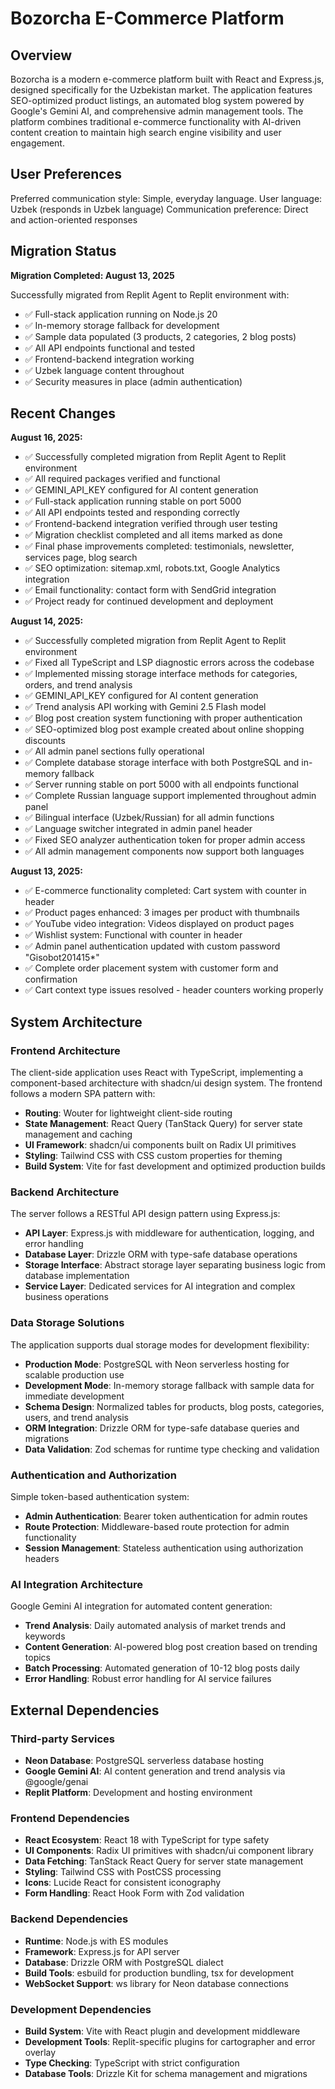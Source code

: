 # Bozorcha E-Commerce Platform

## Overview

Bozorcha is a modern e-commerce platform built with React and Express.js, designed specifically for the Uzbekistan market. The application features SEO-optimized product listings, an automated blog system powered by Google's Gemini AI, and comprehensive admin management tools. The platform combines traditional e-commerce functionality with AI-driven content creation to maintain high search engine visibility and user engagement.

## User Preferences

Preferred communication style: Simple, everyday language.
User language: Uzbek (responds in Uzbek language)
Communication preference: Direct and action-oriented responses

## Migration Status

**Migration Completed: August 13, 2025**

Successfully migrated from Replit Agent to Replit environment with:
- ✅ Full-stack application running on Node.js 20
- ✅ In-memory storage fallback for development
- ✅ Sample data populated (3 products, 2 categories, 2 blog posts)
- ✅ All API endpoints functional and tested
- ✅ Frontend-backend integration working
- ✅ Uzbek language content throughout
- ✅ Security measures in place (admin authentication)

## Recent Changes

**August 16, 2025:**
- ✅ Successfully completed migration from Replit Agent to Replit environment
- ✅ All required packages verified and functional
- ✅ GEMINI_API_KEY configured for AI content generation
- ✅ Full-stack application running stable on port 5000
- ✅ All API endpoints tested and responding correctly
- ✅ Frontend-backend integration verified through user testing
- ✅ Migration checklist completed and all items marked as done
- ✅ Final phase improvements completed: testimonials, newsletter, services page, blog search
- ✅ SEO optimization: sitemap.xml, robots.txt, Google Analytics integration
- ✅ Email functionality: contact form with SendGrid integration
- ✅ Project ready for continued development and deployment

**August 14, 2025:**
- ✅ Successfully completed migration from Replit Agent to Replit environment
- ✅ Fixed all TypeScript and LSP diagnostic errors across the codebase
- ✅ Implemented missing storage interface methods for categories, orders, and trend analysis
- ✅ GEMINI_API_KEY configured for AI content generation
- ✅ Trend analysis API working with Gemini 2.5 Flash model
- ✅ Blog post creation system functioning with proper authentication
- ✅ SEO-optimized blog post example created about online shopping discounts
- ✅ All admin panel sections fully operational
- ✅ Complete database storage interface with both PostgreSQL and in-memory fallback
- ✅ Server running stable on port 5000 with all endpoints functional
- ✅ Complete Russian language support implemented throughout admin panel
- ✅ Bilingual interface (Uzbek/Russian) for all admin functions
- ✅ Language switcher integrated in admin panel header
- ✅ Fixed SEO analyzer authentication token for proper admin access
- ✅ All admin management components now support both languages

**August 13, 2025:**
- ✅ E-commerce functionality completed: Cart system with counter in header
- ✅ Product pages enhanced: 3 images per product with thumbnails
- ✅ YouTube video integration: Videos displayed on product pages
- ✅ Wishlist system: Functional with counter in header
- ✅ Admin panel authentication updated with custom password "Gisobot201415*"
- ✅ Complete order placement system with customer form and confirmation
- ✅ Cart context type issues resolved - header counters working properly

## System Architecture

### Frontend Architecture
The client-side application uses React with TypeScript, implementing a component-based architecture with shadcn/ui design system. The frontend follows a modern SPA pattern with:
- **Routing**: Wouter for lightweight client-side routing
- **State Management**: React Query (TanStack Query) for server state management and caching
- **UI Framework**: shadcn/ui components built on Radix UI primitives
- **Styling**: Tailwind CSS with CSS custom properties for theming
- **Build System**: Vite for fast development and optimized production builds

### Backend Architecture
The server follows a RESTful API design pattern using Express.js:
- **API Layer**: Express.js with middleware for authentication, logging, and error handling
- **Database Layer**: Drizzle ORM with type-safe database operations
- **Storage Interface**: Abstract storage layer separating business logic from database implementation
- **Service Layer**: Dedicated services for AI integration and complex business operations

### Data Storage Solutions
The application supports dual storage modes for development flexibility:
- **Production Mode**: PostgreSQL with Neon serverless hosting for scalable production use
- **Development Mode**: In-memory storage fallback with sample data for immediate development
- **Schema Design**: Normalized tables for products, blog posts, categories, users, and trend analysis
- **ORM Integration**: Drizzle ORM for type-safe database queries and migrations
- **Data Validation**: Zod schemas for runtime type checking and validation

### Authentication and Authorization
Simple token-based authentication system:
- **Admin Authentication**: Bearer token authentication for admin routes
- **Route Protection**: Middleware-based route protection for admin functionality
- **Session Management**: Stateless authentication using authorization headers

### AI Integration Architecture
Google Gemini AI integration for automated content generation:
- **Trend Analysis**: Daily automated analysis of market trends and keywords
- **Content Generation**: AI-powered blog post creation based on trending topics
- **Batch Processing**: Automated generation of 10-12 blog posts daily
- **Error Handling**: Robust error handling for AI service failures

## External Dependencies

### Third-party Services
- **Neon Database**: PostgreSQL serverless database hosting
- **Google Gemini AI**: AI content generation and trend analysis via @google/genai
- **Replit Platform**: Development and hosting environment

### Frontend Dependencies
- **React Ecosystem**: React 18 with TypeScript for type safety
- **UI Components**: Radix UI primitives with shadcn/ui component library
- **Data Fetching**: TanStack React Query for server state management
- **Styling**: Tailwind CSS with PostCSS processing
- **Icons**: Lucide React for consistent iconography
- **Form Handling**: React Hook Form with Zod validation

### Backend Dependencies
- **Runtime**: Node.js with ES modules
- **Framework**: Express.js for API server
- **Database**: Drizzle ORM with PostgreSQL dialect
- **Build Tools**: esbuild for production bundling, tsx for development
- **WebSocket Support**: ws library for Neon database connections

### Development Dependencies
- **Build System**: Vite with React plugin and development middleware
- **Development Tools**: Replit-specific plugins for cartographer and error overlay
- **Type Checking**: TypeScript with strict configuration
- **Database Tools**: Drizzle Kit for schema management and migrations